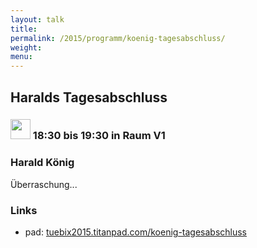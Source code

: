 ```yaml
---
layout: talk
title:
permalink: /2015/programm/koenig-tagesabschluss/
weight: 
menu:
---
```

## Haralds&nbsp;Tagesabschluss

### <img height = "32" src="../../../images/talk.svg"> 18:30 bis 19:30 in Raum V1

### Harald&nbsp;König

Überraschung...

### Links

- pad: <a href="https://tuebix2015.titanpad.com/koenig-tagesabschluss" target="_blank">tuebix2015.titanpad.com/koenig-tagesabschluss</a>
